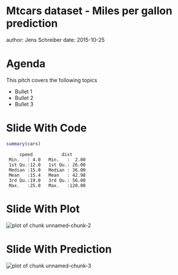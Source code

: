Mtcars dataset - Miles per gallon prediction
========================================================
author: Jens Schreiber
date: 2015-10-25

Agenda
========================================================

This pitch covers the following topics

- Bullet 1
- Bullet 2
- Bullet 3

Slide With Code
========================================================


```r
summary(cars)
```

```
     speed           dist       
 Min.   : 4.0   Min.   :  2.00  
 1st Qu.:12.0   1st Qu.: 26.00  
 Median :15.0   Median : 36.00  
 Mean   :15.4   Mean   : 42.98  
 3rd Qu.:19.0   3rd Qu.: 56.00  
 Max.   :25.0   Max.   :120.00  
```

Slide With Plot
========================================================

![plot of chunk unnamed-chunk-2](presentation-figure/unnamed-chunk-2-1.png) 

Slide With Prediction
========================================================

![plot of chunk unnamed-chunk-3](presentation-figure/unnamed-chunk-3-1.png) 
